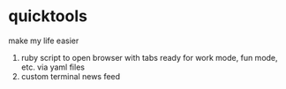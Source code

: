 # quicktools
make my life easier

1) ruby script to open browser with tabs ready for work mode, fun mode, etc. via yaml files
2) custom terminal news feed
